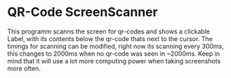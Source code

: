 # QR-Code ScreenScanner

This programm scanns the screen for qr-codes and shows a clickable Label, with its contents below the qr-code thats next to the cursor.
The timings for scanning can be modified, right now its scanning every 300ms, this changes to 2000ms when no qr-code was seen in ~2000ms. Keep in mind that it will use a lot more computing power when taking screenshots more often. 
